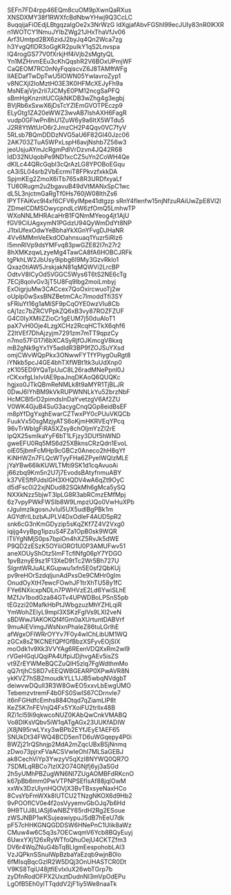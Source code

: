 SEFn7FD4rpp46EQm8cuOM9pXwnQaRXus
XNSDXMY38f1RWXfcBdNbwYHwj9Q3CcLC
8uqqijaFiOEdjLBtgqzalgOe2x3NrWzG
ldXgjafAbvFGShI99ecJUIy83nR0lKXR
n1WOTCY1NmuJYIbZWg21JHxThaVfJv06
Arf3Umtpd2BX6zidJ2byJq4Qn2Wca7zg
h3YvgQflDR3oGgKR2puIkY1qS2Lnvspa
IQ4rogGS77V0fXrkjHf4iVjb2sMgtyQL
Yn1MZHnmEEu3cKhQqshR2V6BOxUPmjWF
CaQEOM7RC0nNyFqqiscvZ6J8TAMftWFg
IlAEDafTwDpTwU5lOWN05YwlavroZyp1
v8NCXjl2IoMztH03E3K0HFMcXEJyFh9a
MsNEajVjn2rIi7JCMyE0PM12ncgSaPFQ
sBmHgKnznltUCGjkNKDB3wZhg4g3egbj
BVjRb6xSxwX6jDsTcYZlEmGVOTPEczp9
ELyGtg1ZA20eWWZ3wvAB7lshAXH6FagR
vudp0GFlwPn8hU1ZuW6y9a6ItX5WTdu5
J2R8YtWtUrO6r2JmzCH2P4Qqv0VC7fyV
5RLsb7BQmDDDzNVG5aU6F82GI40Jzc06
2AK703ZTuA5WPxLspH6avjNshb7Z56w3
jeoUsjuAYmJcRgmPdlVrDzvn4JQ42R68
ldD32NUqobPe9ND1xcCZ5uYn2CoWH4Qe
dKlLc44QRcGqbI3cQrAzLG8YPOBoEGqu
cA3iSL04srb2VbEcrmiT8FPkvzfxkkDA
SpjmKEg2ZmoX6iTb765x8R3URDfxyaLf
TU60Rugm2u2bgavuB49dVtMANxSpC1wc
dL5L3njctmGaRgTf0Hs760jW08IthZs6
lPYTFAiKvc9l4xf6CFV6ylMpe41dtgzp
sRnY4flenfw15njNfzuRAiUwZpE8Vl2l
ZDmelCDMSOwycpndLcW6zfOmQ5LmhwTP
WXoNNLMHRAcaHrB1FQNmMYeog4jt1AjU
fGV9CiUAgxymN1PGdzU94QyWmDdYt8NP
J1txUfexOdwYeBbhaYkXGnYFvgDJHaNR
4Vv6MMmVeEkdODahnsuaq1Yuzr5iRlz6
l5mnRIVp9dsYMFvq83pwGZE82I7n27r2
8hXMKzqwLzyeMg4TawCA8fA6HOBCJRFk
tgPkhLW2JbUsy9ipbg6I9My3GzvRklo1
Qxaz0tiAW5JrskjakN81qMQWVi2LrcBP
OdtvV8ICyOd5VGGC5Wys6T6tS2NE6cTg
7ECj8qoIvGv3jT5U8Fq9lbg2moiLmbyj
ExOigrjuMw3CACcex7QoOxircwuoTj2w
oUplp0wSxsBNZBetmCAc7lmoddTfi3SY
sFRiuYt16g1aMiSF9pCqOYE0wzVIu8Cb
cAj1zc7bZRCVPpkZQ6xB3vy87ROZFZUF
G4C0IyXMliZZioCr1gEUM7j50duAloT1
paX7vH0Oje4LzgXCHz2RcqHCTkX6qhf6
Z2ltVEf7DhAjzyjm7291zm7mTT9qpzCy
n7mo57FG17i6bXCASyRjfOJKmcgV8kxq
mB2gNk9gYx1Y5adldR3BP9fZOJSuYXsd
omjCWvWQpPkx3ONwwFYTfYPiygOuRgt8
iYNkb5pcJ4GE4bhTXfWBt1tk3uUdXnp0
zK105ED9YQaTpUuC8L26radMNePpnl0J
rCKxxfgLIxIvIAE9paJnqDKAoQ6QUQKc
hgjxo0JTkQBmReNMLk8t9aMYR1TjBLJR
0DwJ6lYhBM9kVkRUPWNNLkYu52brzNbF
HcMCBl5rD2pimdsInDaYvetzgV6Af2ZU
V0WK4GjuB4SuG3acygCnqQGp8eidBsEF
m8pYfDgYxghEwarCZTwxPY0cPUuVKQCb
FuukVx50sgMzjyATS6oKjmHKRVEqYPcq
96vTrWbIgFiRA5XZsy8chOljmYzZI2rE
lpQX25smIkaYyF6bT1LFjzy3DUf5hWND
gweEFU0Rq5MS6d25XBknsCRzQdn1EvoL
olE05jbmFcMHp9cGBCz0Aneco2hH8qYf
KiNHWZn7FLQcWTyyFHa6ZPyeIWQlzMLE
jYaYBw66lkKUWLTMti9SK1d1cqAvuoAi
j66zbq9Km5n2U7j7EvodsBAtyfnmuABY
k37VESftPJdslGH3XHQDV4wA6qZt9OyC
d5dFsc0i22xjNDud82SQkMh6gMca5ySQ
NXXkNzz5bjwT3lpLG8R3abRCmzEMfMpj
6z7vpyPWkFWSIb8W9LmpzUQo0VwHuXPb
rJgulmzlkgosnJvlul5UX5udlBgPBk1m
AGYdfrILbzbAJPLV4DxOdleF4AUD5pR2
snk6cG3nKmGDyzip5sKqZKf7Z4V2Vxg0
iqijg4vyBpg1ipzuS4FZa1OpB0sk9WQR
ITIiYgNMjS0ps7bpiOn4hXZ5RvJk5dWE
P9QD2zESzK5OYiiiORO1U0P3AMUFwv51
aneXOUyShOtz5lmFTcfINfg06pY7YDGO
1pvBznyE9sz1F13XeD9tTc2Wr5Bh727U
SIgntWRJuALKGupwu1xfn5E0sf2QbKUj
pv9reHOrSzdqljunAdPxsOe9CMHr0gIm
OnudOyXtH7ewcFOwhJF1trXhTU58y1fC
FYe6NXicxpNDLn7PWHVzE2Ld6YwiSLhE
MZfJv1bodGza84GTv4UPWDBoLPSnS5pb
tEGzzi20MafkHbPtJWbgzuzMhYZHLqiR
YmWohZElyL9mpl3XSKzFgIVs9LXl2veN
sBDWwJ1AKOKQf4fGm0aXUrtuntDABVrf
9muAiEVimgJWsNxnPhaleZ86tuLGrlhE
afWgxOFlWRrOYYv7F0y4wIChLibUM1WQ
zGCx8sZ1KCNEfQPfGfBbzXSFyvEOjSIX
moOdk1v9Xk3VVYAg6REenVDQXxRm2wI9
rVGeHGqUQqiPA4UfpiJDjhvgAEv5isZS
vt9ZrEYWMeBQCZuQIH5zlq7FgWdthmMo
qQ7rtjhCS8D7vEEQWBGEARP0XPwAVR8N
ykKVZ7hSB2moudkYLL1JJB5wbqNVdgbT
deiwvwDQulI3R3W8GwEO5xxvLbEwgUMO
TebemzvtremF4b0FS0SwIS67CDrnvle7
it6nFGHdfcEmhs884Otqd7qZiamLIP8t
KeZ5K7nFEVnjQ4Fx5YXoiFU2trIlx48B
RZi1cl59i9qkwcoNUZ0KAbQwCnkVMABQ
Vo8DlKsVQbv5iW1qATgAGx23UUKfADIW
jX8jN95rwLYxy3wBPb2EYfJEyE1AEF65
SNUkDt34FWQ4BCD5enTD6uWGqepy4P0i
BWZj21rQShnjp2MdA2mZqcUBxBSjNnmq
zDwo73pjrxFVaACSVwIeOhI7MLSaGEBJ
ak8CechViYp3YwzyV5qXzI8NYWQ0QR7O
7SDMLqRBCo7IzlX2O74GNjfj6yj3aSGd
2h5yUMhPBZugWN6Nl7ZUgAOMBFdRKcnO
k67pBb6mm0PwVTPNPSEfIsAf88jqlOwM
xxWx3DzUIynHQOVjX3BvTBxsyeNaxHCo
8CvsYbFmWXk8lUTCU2TNzgNKOX6d9Hb2
9vPOOflCV0e4f2osVyyemvGbOJq7b6Hd
9H9TUJ8LlASj6wNBZY65rdH2Rg2ESoue
zWSJNBP1wKSujeawiypuJSdB7hEeU7dk
pF57cHHKGNQGDDSW6HNePnC1Ulik8aWz
CMuw4w6C5q3s7OECwqmV6Ycb8BQyEuyj
6UwxYXj126xRyWTfoQhuOejU4CKTZfm3
DV6r4WqZNuG4bTqBLIgmEespohobLAI3
VzJQPknSSnuIWpBzbaYaEzqb9wjnB0lo
6fMIsqBqcGzIR2W5DQj3OnUHASTCR0Dt
V9KS8TqiU48jtfiEvIxluX26wbTGrp7b
zyDfnRodOFPX2UxztDudnNI3mVpOdEPu
LgOfB5Eh0ylTTqddV2jF1iy5We8naaTk

